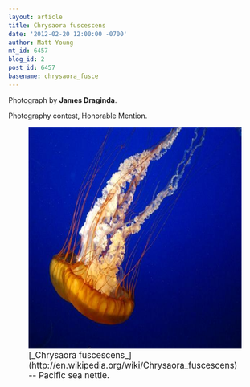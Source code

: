 ```yaml
---
layout: article
title: Chrysaora fuscescens
date: '2012-02-20 12:00:00 -0700'
author: Matt Young
mt_id: 6457
blog_id: 2
post_id: 6457
basename: chrysaora_fusce
---
```

Photograph by **James Draginda**.

Photography contest, Honorable Mention.

<figure>
<img src="/uploads/2012/Draginda.Chrysaora_fuscescens.jpg" alt="Draginda.Chrysaora_fuscescens.jpg" width="590" height="442" />
<figcaption markdown="span">
<big>[_Chrysaora fuscescens_](http://en.wikipedia.org/wiki/Chrysaora_fuscescens) -- Pacific sea nettle.</big>

</figcaption>
</figure>
